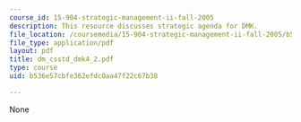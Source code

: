 ```yaml
---
course_id: 15-904-strategic-management-ii-fall-2005
description: This resource discusses strategic agenda for DMK.
file_location: /coursemedia/15-904-strategic-management-ii-fall-2005/b536e57cbfe362efdc0aa47f22c67b38_dm_csstd_dmk4_2.pdf
file_type: application/pdf
layout: pdf
title: dm_csstd_dmk4_2.pdf
type: course
uid: b536e57cbfe362efdc0aa47f22c67b38

---
```

None